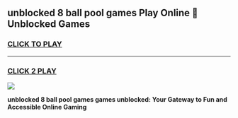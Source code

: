 
## unblocked 8 ball pool games Play Online 👋 Unblocked Games
<h3>
<a href="https://premium.freeplayer.one?title=unblocked_8_ball_pool_games&ref=19F">CLICK TO PLAY</a></h3>
<hr>

<h3>
<a href="https://premium.freeplayer.one?title=unblocked_8_ball_pool_games&ref=19F">CLICK 2 PLAY</a>
  
</h3>

<a href="https://premium.freeplayer.one?title=unblocked_8_ball_pool_games&ref=19F"><img src="https://clearcache.store/games.png"></a>


**unblocked 8 ball pool games games unblocked: Your Gateway to Fun and Accessible Online Gaming**
